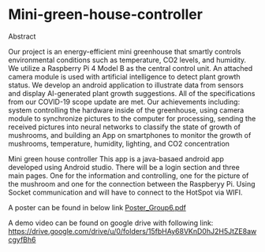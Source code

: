 # Mini-green-house-controller

Abstract

Our project is an energy-efficient mini greenhouse that smartly controls environmental conditions such as temperature, CO2 levels, and humidity. We utilize a Raspberry Pi 4 Model B as the central control unit. An attached camera module is used with artificial intelligence to detect plant growth status. We develop an android application to illustrate data from sensors and display AI-generated plant growth suggestions. All of the specifications from our COVID-19 scope update are met. Our achievements including: system controlling the hardware inside of the greenhouse, using camera module to synchronize pictures to the computer for processing, sending the received pictures into neural networks to classify the state of growth of mushrooms, and building an App on smartphones to monitor the growth of mushrooms, temperature, humidity, lighting, and CO2 concentration



Mini green house controller
This app is a java-basaed android app developed using Android studio.
There will be a login section and three main pages. One for the information and controlling, one for the picture of the mushroom and one for the connection between the Raspberyy Pi.
Using Socket communication and will have to connect to the HotSpot via WIFI.

A poster can be found in below link
[Poster_Group6.pdf](https://github.com/xiaoganzhang/Mini-green-house-controller/files/11368641/Poster_Group6.pdf)

A demo video can be found on google drive with following link:
https://drive.google.com/drive/u/0/folders/15fbHAy68VKnD0hJ2H5JtZE8awcgyfBh6
